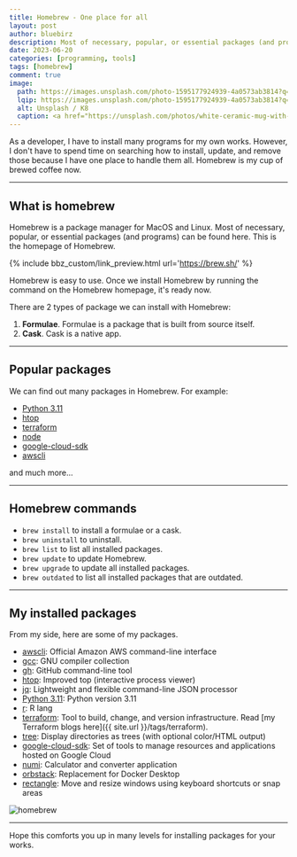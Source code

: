 ```yaml
---
title: Homebrew - One place for all
layout: post
author: bluebirz
description: Most of necessary, popular, or essential packages (and programs) can be found here.
date: 2023-06-20
categories: [programming, tools]
tags: [homebrew]
comment: true
image: 
  path: https://images.unsplash.com/photo-1595177924939-4a0573ab3814?q=80&w=2070&auto=format&fit=crop&ixlib=rb-4.0.3&ixid=M3wxMjA3fDB8MHxwaG90by1wYWdlfHx8fGVufDB8fHx8fA%3D%3D
  lqip: https://images.unsplash.com/photo-1595177924939-4a0573ab3814?q=10&w=490&auto=format&fit=crop&ixlib=rb-4.0.3&ixid=M3wxMjA3fDB8MHxwaG90by1wYWdlfHx8fGVufDB8fHx8fA%3D%3D
  alt: Unsplash / K8
  caption: <a href="https://unsplash.com/photos/white-ceramic-mug-with-brown-liquid-cN3pjD5laqU">Unsplash / K8</a>
---
```


As a developer, I have to install many programs for my own works. However, I don't have to spend time on searching how to install, update, and remove those because I have one place to handle them all. Homebrew is my cup of brewed coffee now.

---

## What is homebrew

Homebrew is a package manager for MacOS and Linux. Most of necessary, popular, or essential packages (and programs) can be found here. This is the homepage of Homebrew.

{% include bbz_custom/link_preview.html url='<https://brew.sh/>' %}

Homebrew is easy to use. Once we install Homebrew by running the command on the Homebrew homepage, it's ready now.

There are 2 types of package we can install with Homebrew:

1. **Formulae**. Formulae is a package that is built from source itself.
1. **Cask**. Cask is a native app.

---

## Popular packages

We can find out many packages in Homebrew. For example:

- [Python 3.11](https://formulae.brew.sh/formula/python@3.11)
- [htop](https://formulae.brew.sh/formula/htop)
- [terraform](https://formulae.brew.sh/formula/terraform)
- [node](https://formulae.brew.sh/formula/node)
- [google-cloud-sdk](https://formulae.brew.sh/cask/google-cloud-sdk)
- [awscli](https://formulae.brew.sh/formula/awscli)

and much more...

---

## Homebrew commands

- `brew install` to install a formulae or a cask.
- `brew uninstall` to uninstall.
- `brew list` to list all installed packages.
- `brew update` to update Homebrew.
- `brew upgrade` to update all installed packages.
- `brew outdated` to list all installed packages that are outdated.

---

## My installed packages

From my side, here are some of my packages.

- [awscli](https://formulae.brew.sh/formula/awscli): Official Amazon AWS command-line interface
- [gcc](https://formulae.brew.sh/formula/gcc): GNU compiler collection
- [gh](https://formulae.brew.sh/formula/gh): GitHub command-line tool
- [htop](https://formulae.brew.sh/formula/htop): Improved top (interactive process viewer)
- [jq](https://formulae.brew.sh/formula/jq): Lightweight and flexible command-line JSON processor
- [Python 3.11](https://formulae.brew.sh/formula/python@3.11): Python version 3.11
- [r](https://formulae.brew.sh/formula/r): R lang
- [terraform](https://formulae.brew.sh/formula/terraform): Tool to build, change, and version infrastructure. Read [my Terraform blogs here]({{ site.url }}/tags/terraform).
- [tree](https://formulae.brew.sh/formula/tree): Display directories as trees (with optional color/HTML output)
- [google-cloud-sdk](https://formulae.brew.sh/cask/google-cloud-sdk): Set of tools to manage resources and applications hosted on Google Cloud
- [numi](https://formulae.brew.sh/cask/numi): Calculator and converter application
- [orbstack](https://formulae.brew.sh/cask/orbstack): Replacement for Docker Desktop
- [rectangle](https://formulae.brew.sh/cask/rectangle): Move and resize windows using keyboard shortcuts or snap areas

![homebrew](https://bluebirzdotnet.s3.ap-southeast-1.amazonaws.com/homebrew/homebrew.png)

---

Hope this comforts you up in many levels for installing packages for your works.
